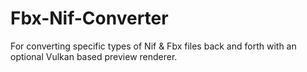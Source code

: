 # Fbx-Nif-Converter
For converting specific types of Nif &amp; Fbx files back and forth with an optional Vulkan based preview renderer.
